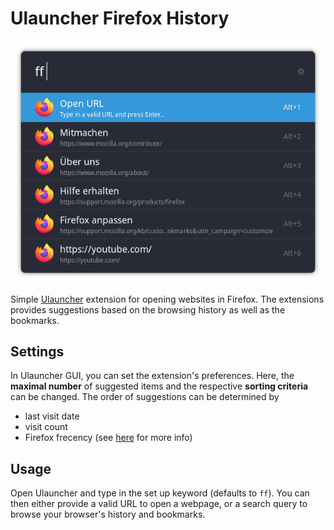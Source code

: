 # Ulauncher Firefox History
![screenshot](images/screenshot.png)

Simple [Ulauncher](https://ulauncher.io) extension for opening websites in Firefox. The extensions provides suggestions
based on the browsing history as well as the bookmarks.

## Settings

In Ulauncher GUI, you can set the extension's preferences. Here, the **maximal number** of suggested items and the
respective **sorting criteria** can be changed. The order of suggestions can be determined by  

- last visit date
- visit count
- Firefox frecency (see [here](https://developer.mozilla.org/en-US/docs/Mozilla/Tech/Places/Frecency_algorithm) for
  more info)

## Usage

Open Ulauncher and type in the set up keyword (defaults to `ff`). You can then either provide a valid URL to open a
webpage, or a search query to browse your browser's history and bookmarks.
